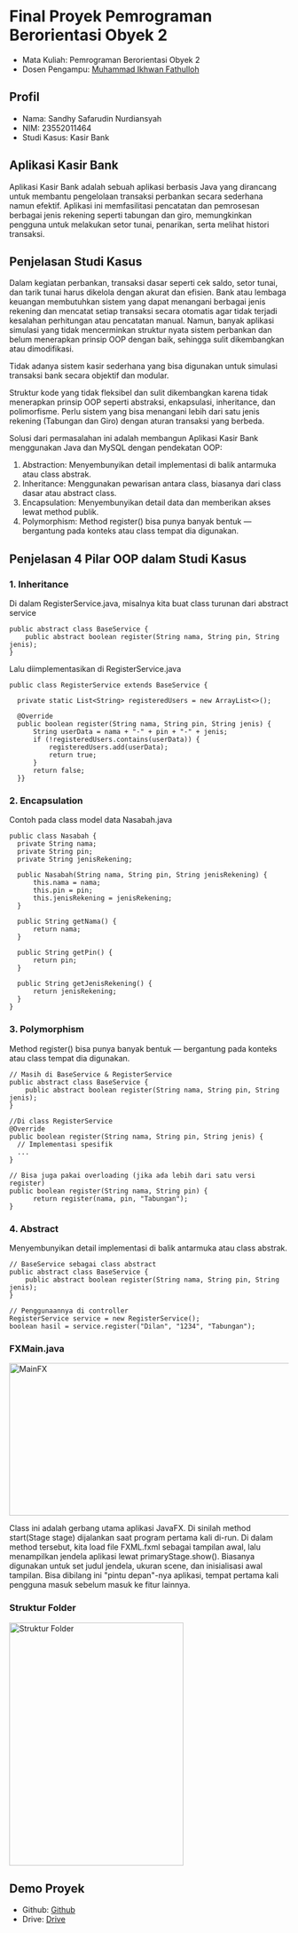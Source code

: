 # Final Proyek Pemrograman Berorientasi Obyek 2
<ul>
  <li>Mata Kuliah: Pemrograman Berorientasi Obyek 2</li>
  <li>Dosen Pengampu: <a href="https://github.com/Muhammad-Ikhwan-Fathulloh">Muhammad Ikhwan Fathulloh</a></li>
</ul>

## Profil
<ul>
  <li>Nama: Sandhy Safarudin Nurdiansyah</li>
  <li>NIM: 23552011464</li>
  <li>Studi Kasus: Kasir Bank</li>
</ul>

## Aplikasi Kasir Bank
<p>Aplikasi Kasir Bank adalah sebuah aplikasi berbasis Java yang dirancang untuk membantu pengelolaan transaksi perbankan secara sederhana namun efektif. Aplikasi ini memfasilitasi pencatatan dan pemrosesan berbagai jenis rekening seperti tabungan dan giro, memungkinkan pengguna untuk melakukan setor tunai, penarikan, serta melihat histori transaksi.</p>

## Penjelasan Studi Kasus
<p>Dalam kegiatan perbankan, transaksi dasar seperti cek saldo, setor tunai, dan tarik tunai harus dikelola dengan akurat dan efisien. Bank atau lembaga keuangan membutuhkan sistem yang dapat menangani berbagai jenis rekening dan mencatat setiap transaksi secara otomatis agar tidak terjadi kesalahan perhitungan atau pencatatan manual. Namun, banyak aplikasi simulasi yang tidak mencerminkan struktur nyata sistem perbankan dan belum menerapkan prinsip OOP dengan baik, sehingga sulit dikembangkan atau dimodifikasi.

Tidak adanya sistem kasir sederhana yang bisa digunakan untuk simulasi transaksi bank secara objektif dan modular.

Struktur kode yang tidak fleksibel dan sulit dikembangkan karena tidak menerapkan prinsip OOP seperti abstraksi, enkapsulasi, inheritance, dan polimorfisme. Perlu sistem yang bisa menangani lebih dari satu jenis rekening (Tabungan dan Giro) dengan aturan transaksi yang berbeda.

Solusi dari permasalahan ini adalah membangun Aplikasi Kasir Bank menggunakan Java dan MySQL dengan pendekatan OOP:
1. Abstraction: Menyembunyikan detail implementasi di balik antarmuka atau class abstrak.
2. Inheritance: Menggunakan pewarisan antara class, biasanya dari class dasar atau abstract class.
3. Encapsulation: Menyembunyikan detail data dan memberikan akses lewat method publik.
4. Polymorphism: Method register() bisa punya banyak bentuk — bergantung pada konteks atau class tempat dia digunakan.

## Penjelasan 4 Pilar OOP dalam Studi Kasus

### 1. Inheritance
<p>Di dalam RegisterService.java, misalnya kita buat class turunan dari abstract service
  
    public abstract class BaseService {
        public abstract boolean register(String nama, String pin, String jenis);
    }

Lalu diimplementasikan di RegisterService.java

    public class RegisterService extends BaseService {
  
      private static List<String> registeredUsers = new ArrayList<>();
      
      @Override
      public boolean register(String nama, String pin, String jenis) {
          String userData = nama + "-" + pin + "-" + jenis;
          if (!registeredUsers.contains(userData)) {
              registeredUsers.add(userData);
              return true;
          }
          return false;
      }}
</p>

### 2. Encapsulation
<p>Contoh pada class model data Nasabah.java

  
    public class Nasabah {
      private String nama;
      private String pin;
      private String jenisRekening;
  
      public Nasabah(String nama, String pin, String jenisRekening) {
          this.nama = nama;
          this.pin = pin;
          this.jenisRekening = jenisRekening;
      }
  
      public String getNama() {
          return nama;
      }
  
      public String getPin() {
          return pin;
      }
  
      public String getJenisRekening() {
          return jenisRekening;
      }
    }
</p>

### 3. Polymorphism
<p>Method register() bisa punya banyak bentuk — bergantung pada konteks atau class tempat dia digunakan.
  
  
    // Masih di BaseService & RegisterService
    public abstract class BaseService {
        public abstract boolean register(String nama, String pin, String jenis);
    }
      
    //Di class RegisterService
    @Override
    public boolean register(String nama, String pin, String jenis) {
      // Implementasi spesifik
      ...
    }
      
    // Bisa juga pakai overloading (jika ada lebih dari satu versi register)
    public boolean register(String nama, String pin) {
          return register(nama, pin, "Tabungan");
    }




</p>

### 4. Abstract
<p>Menyembunyikan detail implementasi di balik antarmuka atau class abstrak.
  
    // BaseService sebagai class abstract
    public abstract class BaseService {
        public abstract boolean register(String nama, String pin, String jenis);
    }
    
    // Penggunaannya di controller
    RegisterService service = new RegisterService();
    boolean hasil = service.register("Dilan", "1234", "Tabungan");
</p>

### FXMain.java
<img width="839" height="275" alt="MainFX" src="https://github.com/user-attachments/assets/9c438d3a-f24d-48a9-b7a0-e2f2bcae4b19" />
<p>Class ini adalah gerbang utama aplikasi JavaFX. Di sinilah method start(Stage stage) dijalankan saat program pertama kali di-run. Di dalam method tersebut, kita load file FXML.fxml sebagai tampilan awal, lalu menampilkan jendela aplikasi lewat primaryStage.show(). Biasanya digunakan untuk set judul jendela, ukuran scene, dan inisialisasi awal tampilan. Bisa dibilang ini "pintu depan"-nya aplikasi, tempat pertama kali pengguna masuk sebelum masuk ke fitur lainnya.</p>

### Struktur Folder
<img width="314" height="438" alt="Struktur Folder" src="https://github.com/user-attachments/assets/35850e22-92e8-4140-8c5a-53cb820d9981" />

## Demo Proyek
<ul>
  <li>Github: <a href="">Github</a></li>
  <li>Drive: <a href="https://drive.google.com/file/d/19s9bt00B4GXex-UvCYIPHUxEX6d8kYBj/view?usp=sharing">Drive</a></li>
</ul>
